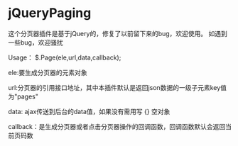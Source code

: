 # jQueryPaging
这个分页器插件是基于jQuery的，修复了以前留下来的bug，欢迎使用。
如遇到一些bug，欢迎骚扰

Usage：
 $.Page(ele,url,data,callback);

ele:要生成分页器的元素对象

url:分页器的引用接口地址，其中本插件默认是返回json数据的一级子元素key值为"pages"

data: ajax传送到后台的data值，如果没有需用写 {} 空对象

callback：是生成分页器或者点击分页器操作的回调函数，回调函数默认会返回当前页码数
